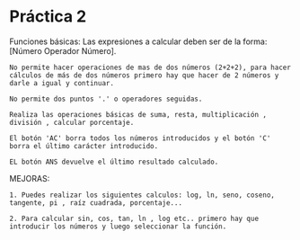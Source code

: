  # Práctica 2

Funciones básicas:
    Las expresiones a calcular deben ser de la forma: [Número Operador Número]. 
    
    No permite hacer operaciones de mas de dos números (2+2+2), para hacer cálculos de más de dos números primero hay que hacer de 2 números y darle a igual y continuar.
    
    No permite dos puntos '.' o operadores seguidas.
    
    Realiza las operaciones básicas de suma, resta, multiplicación , división , calcular porcentaje.
    
    El botón 'AC' borra todos los números introducidos y el botón 'C' borra el último carácter introducido.
    
    EL botón ANS devuelve el último resultado calculado.

MEJORAS:

    1. Puedes realizar los siguientes calculos: log, ln, seno, coseno, tangente, pi , raíz cuadrada, porcentaje...
    
    2. Para calcular sin, cos, tan, ln , log etc.. primero hay que introducir los números y luego seleccionar la función. 

